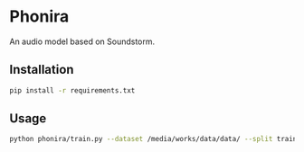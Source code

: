 # Phonira
An audio model based on Soundstorm.

## Installation
```bash
pip install -r requirements.txt
```

## Usage
```bash
python phonira/train.py --dataset /media/works/data/data/ --split train --column_code codes.npy --column_prompt prompt.txt --dataset_size 18000
```
